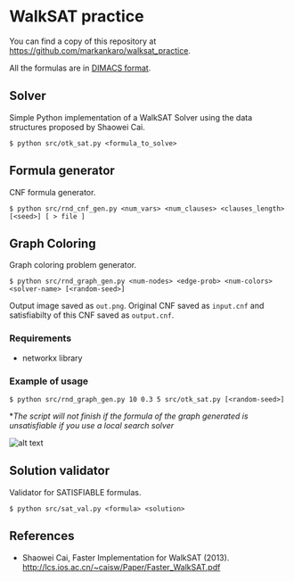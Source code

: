 # WalkSAT practice

You can find a copy of this repository at https://github.com/markankaro/walksat_practice.

All the formulas are in [DIMACS format].

[DIMACS format]: http://www.satcompetition.org/2004/format-solvers2004.html

## Solver

Simple Python implementation of a WalkSAT Solver using the data structures proposed by Shaowei Cai. 

```
$ python src/otk_sat.py <formula_to_solve>
```

## Formula generator

CNF formula generator.

```
$ python src/rnd_cnf_gen.py <num_vars> <num_clauses> <clauses_length> [<seed>] [ > file ]
```

## Graph Coloring

Graph coloring problem generator. 

```
$ python src/rnd_graph_gen.py <num-nodes> <edge-prob> <num-colors> <solver-name> [<random-seed>]
```

Output image saved as `out.png`. Original CNF saved as `input.cnf` and satisfiabilty of this CNF saved as `output.cnf`.

### Requirements

- networkx library


### Example of usage

```
$ python src/rnd_graph_gen.py 10 0.3 5 src/otk_sat.py [<random-seed>]
```
\**The script will not finish if the formula of the graph generated is unsatisfiable if you use a local search solver*

![alt text](https://github.com/markankaro/walksat_practice/blob/master/example/out.png?raw=true "examples/out.png")

## Solution validator

Validator for SATISFIABLE formulas.

```
$ python src/sat_val.py <formula> <solution>
```

## References
* Shaowei Cai, Faster Implementation for WalkSAT (2013). http://lcs.ios.ac.cn/~caisw/Paper/Faster_WalkSAT.pdf

